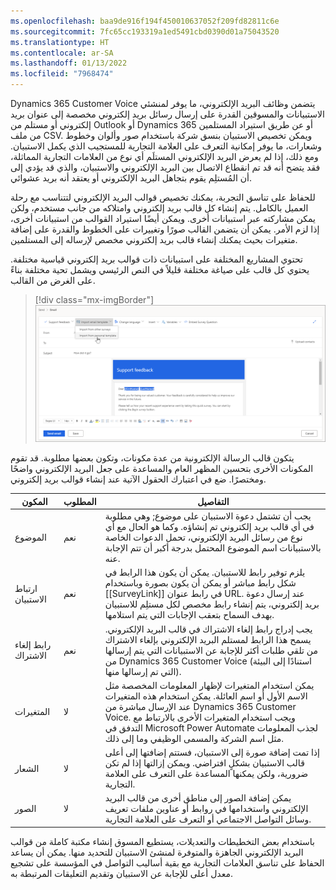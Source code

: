 ```yaml
---
ms.openlocfilehash: baa9de916f194f450010637052f209fd82811c6e
ms.sourcegitcommit: 7fc65cc193319a1ed5491cbd0390d01a75043520
ms.translationtype: HT
ms.contentlocale: ar-SA
ms.lasthandoff: 01/13/2022
ms.locfileid: "7968474"
---
```

Dynamics 365 Customer Voice يتضمن وظائف البريد الإلكتروني، ما يوفر لمنشئي الاستبيانات والمسوقين القدرة على إرسال رسائل بريد إلكتروني مخصصة إلى عنوان بريد إلكتروني أو مستلم من Outlook أو Dynamics 365 أو عن طريق استيراد المستلمين من ملف CSV. ويمكن تخصيص الاستبيان بنسق شركة باستخدام صور وألوان وخطوط وشعارات، ما يوفر إمكانية التعرف على العلامة التجارية للمستجيب الذي يكمل الاستبيان. ومع ذلك، إذا لم يعرض البريد الإلكتروني المستلَم أي نوع من العلامات التجارية المماثلة، فقد يتضح أنه قد تم انقطاع الاتصال بين البريد الإلكتروني والاستبيان، والذي قد يؤدي إلى أن المُستلِم يقوم بتجاهل البريد الإلكتروني أو يعتقد أنه بريد عشوائي.

للحفاظ على تناسق التجربة، يمكنك تخصيص قوالب البريد الإلكتروني لتتناسب مع رحلة العميل بالكامل. يتم إنشاء كل قالب بريد إلكتروني وامتلاكه من جانب مستخدم، ولكن يمكن مشاركته عبر استبيانات أخرى. ويمكن أيضًا استيراد القوالب من استبيانات أخرى، إذا لزم الأمر. يمكن أن يتضمن القالب صورًا وتغييرات على الخطوط والقدرة على إضافة متغيرات بحيث يمكنك إنشاء قالب بريد إلكتروني مخصص لإرساله إلى المستلمين.

تحتوي المشاريع المختلفة على استبيانات ذات قوالب بريد إلكتروني قياسية مختلفة. يحتوي كل قالب على صياغة مختلفة قليلاً في النص الرئيسي ويشمل تحية مختلفة بناءً على الغرض من القالب.

> [!div class="mx-imgBorder"]
> [![استيراد من قوالب الرسائل الإلكترونية الشخصية.](../media/unit-1-1-ss.png)](../media/unit-1-1-ss.png#lightbox)

يتكون قالب الرسالة الإلكترونية من عدة مكونات، وتكون بعضها مطلوبة. قد تقوم المكونات الأخرى بتحسين المظهر العام والمساعدة على جعل البريد الإلكتروني واضحًا ومختصرًا. ضع في اعتبارك الحقول الآتية عند إنشاء قوالب بريد إلكتروني.

|     المكون           |     المطلوب    |     التفاصيل                                                                                                                                                                                                                                                                                                           |
|-------------------------|-----------------|-----------------------------------------------------------------------------------------------------------------------------------------------------------------------------------------------------------------------------------------------------------------------------------------------------------------------|
|     الموضوع             |     نعم         |     يجب أن تشتمل دعوة الاستبيان على موضوع; وهي مطلوبة في أي قالب بريد إلكتروني تم إنشاؤه. وكما هو الحال مع أي نوع من رسائل البريد الإلكتروني، تحمل الدعوات الخاصة بالاستبيانات اسم الموضوع المحتمل بدرجة أكبر أن تتم الإجابة عنه.                                                                                                                        |
|     ارتباط الاستبيان         |     نعم         |     يلزم توفير رابط للاستبيان. يمكن أن يكون هذا الرابط في شكل رابط مباشر أو يمكن أن يكون بصورة وباستخدام [[SurveyLink]] في رابط عنوان URL. عند إرسال دعوة بريد إلكتروني، يتم إنشاء رابط مخصص لكل مستلِم للاستبيان بهدف السماح بتعقب الإجابات التي يتم استلامها.           |
|     رابط إلغاء الاشتراك‬    |     نعم         |     يجب إدراج رابط إلغاء الاشتراك في قالب البريد الإلكتروني. يسمح هذا الرابط لمستلم البريد الإلكتروني بإلغاء الاشتراك من تلقي طلبات أكثر للإجابة عن الاستبيانات التي يتم إرسالها من Dynamics 365 Customer Voice (استنادًا إلى البيئة التي تم إرسالها منها).                                                                          |
|     المتغيرات           |     لا          |     يمكن استخدام المتغيرات لإظهار المعلومات المخصصة مثل الاسم الأول أو اسم العائلة. يمكن استخدام هذه المتغيرات عند الإرسال مباشرة من Dynamics 365 Customer Voice. ويجب استخدام المتغيرات الأخرى بالارتباط مع التدفق في Microsoft Power Automate لجذب المعلومات مثل اسم الشركة والمسمى الوظيفي وما إلى ذلك.    |
|     الشعار                |     لا          |     إذا تمت إضافة صورة إلى الاستبيان، فستتم إضافتها إلى أعلى قالب الاستبيان بشكلٍ افتراضي. ويمكن إزالتها إذا لم تكن ضرورية، ولكن يمكنها المساعدة على التعرف على العلامة التجارية.                                                                                                                               |
|     الصور              |     لا          |     يمكن إضافة الصور إلى مناطق أخرى من قالب البريد الإلكتروني واستخدامها في روابط أو عناوين ملفات تعريف وسائل التواصل الاجتماعي أو التعرف على العلامة التجارية.                                                                                                                                                              |

باستخدام بعض التخطيطات والتعديلات، يستطيع المسوق إنشاء مكتبة كاملة من قوالب البريد الإلكتروني الجاهزة والمتوفرة لمنشئ الاستبيان للتحديد منها. يمكن أن يساعد الحفاظ على تناسق العلامات التجارية مع بقية أساليب التواصل في المؤسسة على تشجيع معدل أعلى للإجابة عن الاستبيان وتقديم التعليقات المرتبطة به.
